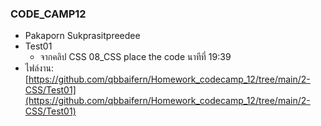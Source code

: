 ### CODE_CAMP12
- Pakaporn Sukprasitpreedee
- Test01
    - จากคลิป CSS 08_CSS place the code นาทีที่ 19:39
- ไฟล์งาน: [https://github.com/qbbaifern/Homework_codecamp_12/tree/main/2-CSS/Test01](https://github.com/qbbaifern/Homework_codecamp_12/tree/main/2-CSS/Test01)